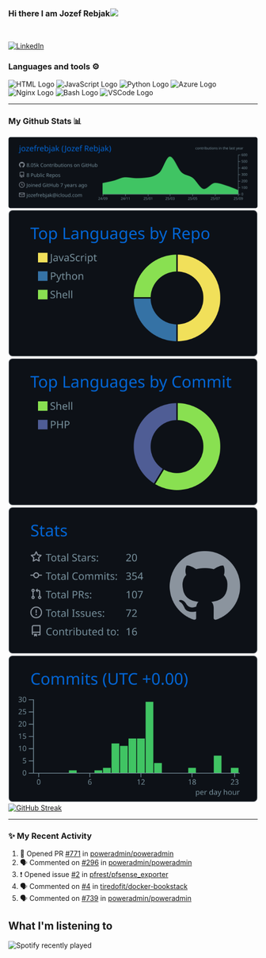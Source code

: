 ### Hi there I am Jozef Rebjak<img src="https://raw.githubusercontent.com/MartinHeinz/MartinHeinz/master/wave.gif" width="30px">
<br/>

<a href="https://www.linkedin.com/in/jozefrebjak"><img src="https://img.shields.io/badge/linkedin-%230077B5.svg?&style=for-the-badge&logo=linkedin&logoColor=white" alt="LinkedIn" /></a>&nbsp;

### Languages and tools ⚙️
<!-- For more icons please follow  https://github.com/MikeCodesDotNET/ColoredBadges -->
<p>
<img src="https://www.svgrepo.com/show/303205/html-5-logo.svg" alt="HTML Logo" width="50" height="50"/> 
<img src="https://cdn.worldvectorlogo.com/logos/logo-javascript.svg" alt="JavaScript Logo" width="50" height="50"/>
<img src="https://cdn.worldvectorlogo.com/logos/python-5.svg" alt="Python Logo" width="50" height="50"/> 
<img src="https://cdn.worldvectorlogo.com/logos/azure-1.svg" alt="Azure Logo" width="50" height="50"/>
<img src="https://user-images.githubusercontent.com/25181517/183345125-9a7cd2e6-6ad6-436f-8490-44c903bef84c.png" alt="Nginx Logo" width="50" height="50"/> 
<img src="https://cdn.worldvectorlogo.com/logos/bash-1.svg" alt="Bash Logo" width="50" height="50"/> <img src="https://cdn.worldvectorlogo.com/logos/visual-studio-code-1.svg" alt="VSCode Logo" width="50" height="50"/>
</p>

---

### My Github Stats 📊

[![](https://raw.githubusercontent.com/jozefrebjak/jozefrebjak/main/profile-summary-card-output/github_dark/0-profile-details.svg)](https://github.com/vn7n24fzkq/github-profile-summary-cards)
[![](https://raw.githubusercontent.com/jozefrebjak/jozefrebjak/main/profile-summary-card-output/github_dark/1-repos-per-language.svg)](https://github.com/vn7n24fzkq/github-profile-summary-cards) [![](https://raw.githubusercontent.com/jozefrebjak/jozefrebjak/main/profile-summary-card-output/github_dark/2-most-commit-language.svg)](https://github.com/vn7n24fzkq/github-profile-summary-cards)
[![](https://raw.githubusercontent.com/jozefrebjak/jozefrebjak/main/profile-summary-card-output/github_dark/3-stats.svg)](https://github.com/vn7n24fzkq/github-profile-summary-cards) [![](https://raw.githubusercontent.com/jozefrebjak/jozefrebjak/main/profile-summary-card-output/github_dark/4-productive-time.svg)](https://github.com/vn7n24fzkq/github-profile-summary-cards)
[![GitHub Streak](https://streak-stats.demolab.com/?user=jozefrebjak&theme=ads-juicy-fresh)](https://git.io/streak-stats)

---

### ✨ My Recent Activity
<!--START_SECTION:activity-->
1. 💪 Opened PR [#771](undefined) in [poweradmin/poweradmin](https://github.com/poweradmin/poweradmin)
2. 🗣 Commented on [#296](https://github.com/poweradmin/poweradmin/issues/296#issuecomment-3218364657) in [poweradmin/poweradmin](https://github.com/poweradmin/poweradmin)
3. ❗ Opened issue [#2](https://github.com/pfrest/pfsense_exporter/issues/2) in [pfrest/pfsense_exporter](https://github.com/pfrest/pfsense_exporter)
4. 🗣 Commented on [#4](https://github.com/tiredofit/docker-bookstack/issues/4#issuecomment-3205126966) in [tiredofit/docker-bookstack](https://github.com/tiredofit/docker-bookstack)
5. 🗣 Commented on [#739](https://github.com/poweradmin/poweradmin/issues/739#issuecomment-3088726227) in [poweradmin/poweradmin](https://github.com/poweradmin/poweradmin)
<!--END_SECTION:activity-->
  
## What I'm listening to

![Spotify recently played](https://spotify-recently-played-readme.vercel.app/api?user=38oryf5o1vvrxtmzennsz61q9&unique={true|1|on|yes})
